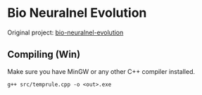 # Bio Neuralnel Evolution

Original project: [bio-neuralnel-evolution](https://github.com/flexflower/bio-neuralnet-evolution)

## Compiling (Win)
Make sure you have MinGW or any other C++ compiler installed.
```
g++ src/temprule.cpp -o <out>.exe
```